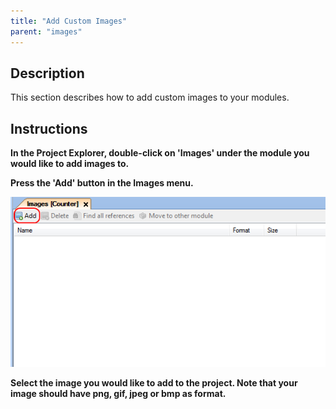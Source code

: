 ```yaml
---
title: "Add Custom Images"
parent: "images"
---
```

## Description

This section describes how to add custom images to your modules.

## Instructions

 **In the Project Explorer, double-click on 'Images' under the module you would like to add images to.**

 **Press the 'Add' button in the Images menu.**

![](attachments/2621542/2752581.png)

 **Select the image you would like to add to the project. Note that your image should have png, gif, jpeg or bmp as format.**
